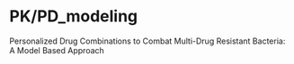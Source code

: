 # PK/PD_modeling
Personalized Drug Combinations to Combat Multi-Drug Resistant Bacteria:  A Model Based Approach
